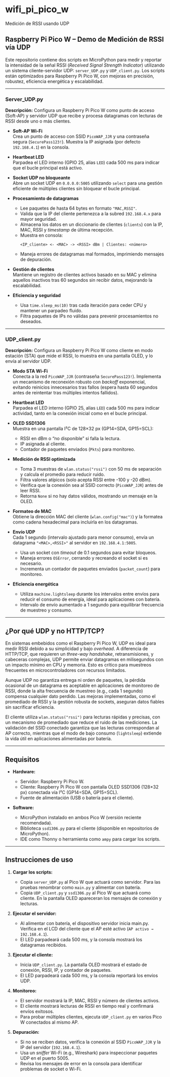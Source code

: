 # wifi_pi_pico_w
Medición de RSSI usando UDP

## Raspberry Pi Pico W – Demo de Medición de RSSI vía UDP

Este repositorio contiene dos scripts en MicroPython para medir y reportar la intensidad de la señal RSSI (*Received Signal Strength Indicator*) utilizando un sistema cliente-servidor UDP: `server_UDP.py` y `UDP_client.py`. Los scripts están optimizados para Raspberry Pi Pico W, con mejoras en precisión, robustez, eficiencia energética y escalabilidad.

---

### Server_UDP.py

**Descripción:** Configura un Raspberry Pi Pico W como punto de acceso (Soft-AP) y servidor UDP que recibe y procesa datagramas con lecturas de RSSI desde uno o más clientes.

- **Soft-AP Wi-Fi**  
  Crea un punto de acceso con SSID `PicoWAP_JJR` y una contraseña segura (`SecurePass123!`). Muestra la IP asignada (por defecto `192.168.4.1`) en la consola.

- **Heartbeat LED**  
  Parpadea el LED interno (GPIO 25, alias `LED`) cada 500 ms para indicar que el bucle principal está activo.

- **Socket UDP no bloqueante**  
  Abre un socket UDP en `0.0.0.0:5005` utilizando `select` para una gestión eficiente de múltiples clientes sin bloquear el bucle principal.

- **Procesamiento de datagramas**  
  - Lee paquetes de hasta 64 bytes en formato `"MAC,RSSI"`.  
  - Valida que la IP del cliente pertenezca a la subred `192.168.4.x` para mayor seguridad.  
  - Almacena los datos en un diccionario de clientes (`clients`) con la IP, MAC, RSSI y *timestamp* de última recepción.  
  - Muestra en consola:  
    ```
    <IP_cliente> <- <MAC> -> <RSSI> dBm | Clientes: <número>
    ```  
  - Maneja errores de datagramas mal formados, imprimiendo mensajes de depuración.

- **Gestión de clientes**  
  Mantiene un registro de clientes activos basado en su MAC y elimina aquellos inactivos tras 60 segundos sin recibir datos, mejorando la escalabilidad.

- **Eficiencia y seguridad**  
  - Usa `time.sleep_ms(10)` tras cada iteración para ceder CPU y mantener un parpadeo fluido.  
  - Filtra paquetes de IPs no válidas para prevenir procesamientos no deseados.

---

### UDP_client.py

**Descripción:** Configura un Raspberry Pi Pico W como cliente en modo estación (STA) que mide el RSSI, lo muestra en una pantalla OLED, y lo envía al servidor UDP.

- **Modo STA Wi-Fi**  
  Conecta a la red `PicoWAP_JJR` (contraseña `SecurePass123!`). Implementa un mecanismo de reconexión robusto con *backoff* exponencial, evitando reinicios innecesarios tras fallos (espera hasta 60 segundos antes de reintentar tras múltiples intentos fallidos).

- **Heartbeat LED**  
  Parpadea el LED interno (GPIO 25, alias `LED`) cada 500 ms para indicar actividad, tanto en la conexión inicial como en el bucle principal.

- **OLED SSD1306**  
  Muestra en una pantalla I²C de 128×32 px (GP14=SDA, GP15=SCL):  
  - RSSI en dBm o “no disponible” si falla la lectura.  
  - IP asignada al cliente.  
  - Contador de paquetes enviados (`Pkts`) para monitoreo.  

- **Medición de RSSI optimizada**  
  - Toma 3 muestras de `wlan.status("rssi")` con 50 ms de separación y calcula el promedio para reducir ruido.  
  - Filtra valores atípicos (solo acepta RSSI entre -100 y -20 dBm).  
  - Verifica que la conexión sea al SSID correcto (`PicoWAP_JJR`) antes de leer RSSI.  
  - Retorna `None` si no hay datos válidos, mostrando un mensaje en la OLED.

- **Formateo de MAC**  
  Obtiene la dirección MAC del cliente (`wlan.config("mac")`) y la formatea como cadena hexadecimal para incluirla en los datagramas.

- **Envío UDP**  
  Cada 1 segundo (intervalo ajustado para menor consumo), envía un datagrama `"<MAC>,<RSSI>"` al servidor en `192.168.4.1:5005`.  
  - Usa un socket con *timeout* de 0.1 segundos para evitar bloqueos.  
  - Maneja errores `OSError`, cerrando y recreando el socket si es necesario.  
  - Incrementa un contador de paquetes enviados (`packet_count`) para monitoreo.

- **Eficiencia energética**  
  - Utiliza `machine.lightsleep` durante los intervalos entre envíos para reducir el consumo de energía, ideal para aplicaciones con batería.  
  - Intervalo de envío aumentado a 1 segundo para equilibrar frecuencia de muestreo y consumo.

---

## ¿Por qué UDP y no HTTP/TCP?

En sistemas embebidos como el Raspberry Pi Pico W, UDP es ideal para medir RSSI debido a su simplicidad y bajo *overhead*. A diferencia de HTTP/TCP, que requieren un *three-way handshake*, retransmisiones, y cabeceras complejas, UDP permite enviar datagramas en milisegundos con un impacto mínimo en CPU y memoria. Esto es crítico para muestreos frecuentes en microcontroladores con recursos limitados.

Aunque UDP no garantiza entrega ni orden de paquetes, la pérdida ocasional de un datagrama es aceptable en aplicaciones de monitoreo de RSSI, donde la alta frecuencia de muestreo (e.g., cada 1 segundo) compensa cualquier dato perdido. Las mejoras implementadas, como el promediado de RSSI y la gestión robusta de sockets, aseguran datos fiables sin sacrificar eficiencia.

El cliente utiliza `wlan.status("rssi")` para lecturas rápidas y precisas, con un mecanismo de promediado que reduce el ruido de las mediciones. La validación del SSID conectado garantiza que las lecturas correspondan al AP correcto, mientras que el modo de bajo consumo (`lightsleep`) extiende la vida útil en aplicaciones alimentadas por batería.

---

## Requisitos

- **Hardware:**  
  - Servidor: Raspberry Pi Pico W.  
  - Cliente: Raspberry Pi Pico W con pantalla OLED SSD1306 (128×32 px) conectada vía I²C (GP14=SDA, GP15=SCL).  
  - Fuente de alimentación (USB o batería para el cliente).

- **Software:**  
  - MicroPython instalado en ambos Pico W (versión reciente recomendada).  
  - Biblioteca `ssd1306.py` para el cliente (disponible en repositorios de MicroPython).  
  - IDE como Thonny o herramienta como `ampy` para cargar los scripts.

---

## Instrucciones de uso

1. **Cargar los scripts:**  
   - Copia `server_UDP.py` al Pico W que actuará como servidor. Para las pruebas renombrar como `main.py` y alimentar con batería. 
   - Copia `UDP_client.py` y `ssd1306.py` al Pico W que actuará como cliente. En la pantalla OLED apareceran los mensajes de conexión y lecturas.

2. **Ejecutar el servidor:**  
   - Al alimentar con batería, el dispositivo servidor inicia main.py. Verifica en el LCD del cliente que el AP esté activo (`AP activo → 192.168.4.1`).  
   - El LED parpadeará cada 500 ms, y la consola mostrará los datagramas recibidos.

3. **Ejecutar el cliente:**  
   - Inicia `UDP_client.py`. La pantalla OLED mostrará el estado de conexión, RSSI, IP, y contador de paquetes.  
   - El LED parpadeará cada 500 ms, y la consola reportará los envíos UDP.

4. **Monitoreo:**  
   - El servidor mostrará la IP, MAC, RSSI y número de clientes activos.  
   - El cliente mostrará lecturas de RSSI en tiempo real y confirmará envíos exitosos.  
   - Para probar múltiples clientes, ejecuta `UDP_client.py` en varios Pico W conectados al mismo AP.

5. **Depuración:**  
   - Si no se reciben datos, verifica la conexión al SSID `PicoWAP_JJR` y la IP del servidor (`192.168.4.1`).  
   - Usa un *sniffer* Wi-Fi (e.g., Wireshark) para inspeccionar paquetes UDP en el puerto 5005.  
   - Revisa los mensajes de error en la consola para identificar problemas de socket o Wi-Fi.





